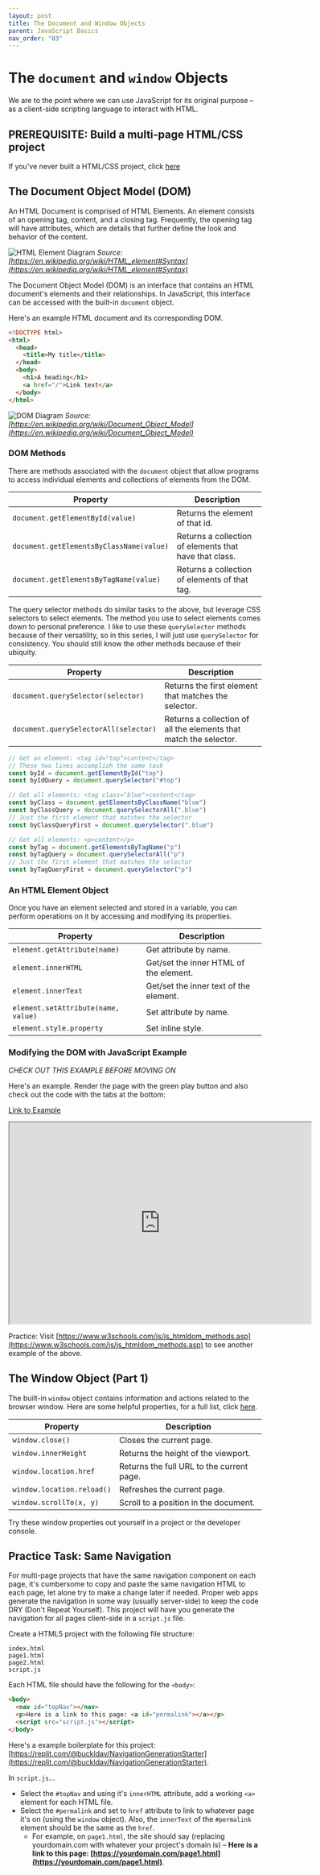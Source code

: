 ```yaml
---
layout: post
title: The Document and Window Objects
parent: JavaScript Basics
nav_order: "03"
---
```


# The `document` and `window` Objects

We are to the point where we can use JavaScript for its original purpose &ndash; as a client-side scripting language to interact with HTML.

## PREREQUISITE: Build a multi-page HTML/CSS project

If you've never built a HTML/CSS project, click [here](/docs/web-dev-basics/)

## The Document Object Model (DOM)

An HTML Document is comprised of HTML Elements. An element consists of an opening tag, content, and a closing tag. Frequently, the opening tag will have attributes, which are details that further define the look and behavior of the content.

![HTML Element Diagram](https://wikimedia.org/api/rest_v1/media/math/render/svg/37506127f0730d9b6035530f46c706af4e2319d4)
_Source: [https://en.wikipedia.org/wiki/HTML_element#Syntax](https://en.wikipedia.org/wiki/HTML_element#Syntax)_

The Document Object Model (DOM) is an interface that contains an HTML document's elements and their relationships. In JavaScript, this interface can be accessed with the built-in `document` object.

Here's an example HTML document and its corresponding DOM.

```html
<!DOCTYPE html>
<html>
  <head>
    <title>My title</title>
  </head>
  <body>
    <h1>A heading</h1>
    <a href="/">Link text</a>
  </body>
</html>
```

![DOM Diagram](https://upload.wikimedia.org/wikipedia/commons/thumb/5/5a/DOM-model.svg/642px-DOM-model.svg.png)
_Source: [https://en.wikipedia.org/wiki/Document_Object_Model](https://en.wikipedia.org/wiki/Document_Object_Model)_

### DOM Methods

There are methods associated with the `document` object that allow programs to access individual elements and collections of elements from the DOM.

| Property                                 | Description                                            |
| ---------------------------------------- | ------------------------------------------------------ |
| `document.getElementById(value)`         | Returns the element of that id.                        |
| `document.getElementsByClassName(value)` | Returns a collection of elements that have that class. |
| `document.getElementsByTagName(value)`   | Returns a collection of elements of that tag.          |

The query selector methods do similar tasks to the above, but leverage CSS selectors to select elements. The method you use to select elements comes down to personal preference. I like to use these `querySelector` methods because of their versatility, so in this series, I will just use `querySelector` for consistency. You should still know the other methods because of their ubiquity.

| Property                              | Description                                                       |
| ------------------------------------- | ----------------------------------------------------------------- |
| `document.querySelector(selector)`    | Returns the first element that matches the selector.              |
| `document.querySelectorAll(selector)` | Returns a collection of all the elements that match the selector. |

```javascript
// Get an element: <tag id="top">content</tag>
// These two lines accomplish the same task
const byId = document.getElementById("top")
const byIdQuery = document.querySelector("#top")

// Get all elements: <tag class="blue">content</tag>
const byClass = document.getElementsByClassName("blue")
const byClassQuery = document.querySelectorAll(".blue")
// Just the first element that matches the selector
const byClassQueryFirst = document.querySelector(".blue")

// Get all elements: <p>content</p>
const byTag = document.getElementsByTagName("p")
const byTagQuery = document.querySelectorAll("p")
// Just the first element that matches the selector
const byTagQueryFirst = document.querySelector("p")
```

### An HTML Element Object

Once you have an element selected and stored in a variable, you can perform operations on it by accessing and modifying its properties.

| Property                            | Description                            |
| ----------------------------------- | -------------------------------------- |
| `element.getAttribute(name)`        | Get attribute by name.                 |
| `element.innerHTML`                 | Get/set the inner HTML of the element. |
| `element.innerText`                 | Get/set the inner text of the element. |
| `element.setAttribute(name, value)` | Set attribute by name.                 |
| `element.style.property`            | Set inline style.                      |

### Modifying the DOM with JavaScript Example

_CHECK OUT THIS EXAMPLE BEFORE MOVING ON_

Here's an example. Render the page with the green play button and also check out the code with the tabs at the bottom:

<a href="https://replit.com/@buckldav/DOMQuerySelector#index.html" target="_blank">Link to Example</a>

<iframe title="Example" src="https://replit.com/@buckldav/DOMQuerySelector?embed=true#index.html" width="600" height="400">
</iframe>

Practice: Visit [https://www.w3schools.com/js/js_htmldom_methods.asp](https://www.w3schools.com/js/js_htmldom_methods.asp) to see another example of the above.

## The Window Object (Part 1)

The built-in `window` object contains information and actions related to the browser window. Here are some helpful properties, for a full list, click [here](https://developer.mozilla.org/en-US/docs/Web/API/Window).

| Property                   | Description                               |
| -------------------------- | ----------------------------------------- |
| `window.close()`           | Closes the current page.                  |
| `window.innerHeight`       | Returns the height of the viewport.       |
| `window.location.href`     | Returns the full URL to the current page. |
| `window.location.reload()` | Refreshes the current page.               |
| `window.scrollTo(x, y)`    | Scroll to a position in the document.     |

Try these window properties out yourself in a project or the developer console.

## Practice Task: Same Navigation

For multi-page projects that have the same navigation component on each page, it's cumbersome to copy and paste the same navigation HTML to each page, let alone try to make a change later if needed. Proper web apps generate the navigation in some way (usually server-side) to keep the code DRY (Don't Repeat Yourself). This project will have you generate the navigation for all pages client-side in a `script.js` file.

Create a HTML5 project with the following file structure:

```
index.html
page1.html
page2.html
script.js
```

Each HTML file should have the following for the `<body>`:

```html
<body>
  <nav id="topNav"></nav>
  <p>Here is a link to this page: <a id="permalink"></a></p>
  <script src="script.js"></script>
</body>
```

Here's a example boilerplate for this project: [https://replit.com/@buckldav/NavigationGenerationStarter](https://replit.com/@buckldav/NavigationGenerationStarter).

In `script.js`...

- Select the `#topNav` and using it's `innerHTML` attribute, add a working `<a>` element for each HTML file.
- Select the `#permalink` and set to `href` attribute to link to whatever page it's on (using the `window` object). Also, the `innerText` of the `#permalink` element should be the same as the `href`.
  - For example, on `page1.html`, the site should say (replacing yourdomain.com with whatever your project's domain is) &ndash; **Here is a link to this page: [https://yourdomain.com/page1.html](https://yourdomain.com/page1.html)**.

